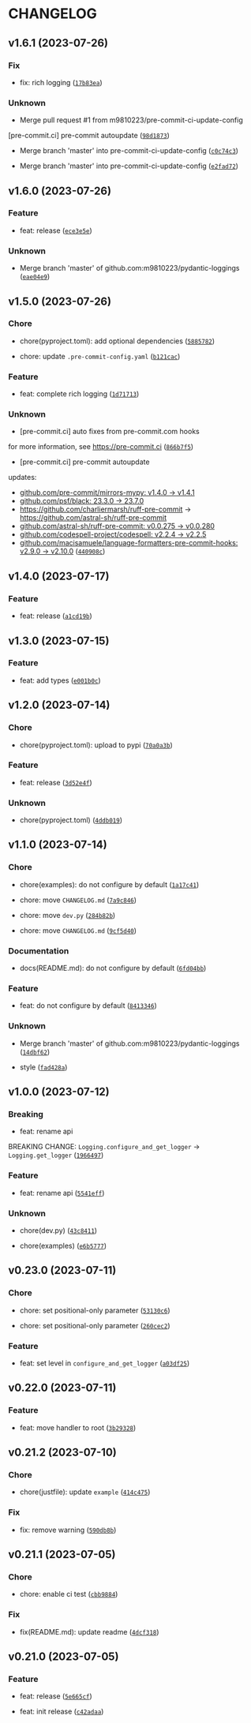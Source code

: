 # CHANGELOG



## v1.6.1 (2023-07-26)

### Fix

* fix: rich logging ([`17b83ea`](https://github.com/m9810223/pydantic-loggings/commit/17b83eaa95311af0c52c14bf4c9edbe8419f0c23))

### Unknown

* Merge pull request #1 from m9810223/pre-commit-ci-update-config

[pre-commit.ci] pre-commit autoupdate ([`98d1873`](https://github.com/m9810223/pydantic-loggings/commit/98d1873269d77d5d20ae59545fe951dcc039a7c6))

* Merge branch &#39;master&#39; into pre-commit-ci-update-config ([`c0c74c3`](https://github.com/m9810223/pydantic-loggings/commit/c0c74c389b178d179018581d3fbe534ea00f87c7))

* Merge branch &#39;master&#39; into pre-commit-ci-update-config ([`e2fad72`](https://github.com/m9810223/pydantic-loggings/commit/e2fad7254b2dfe4caf553eaedd82c1f78d6d3492))


## v1.6.0 (2023-07-26)

### Feature

* feat: release ([`ece3e5e`](https://github.com/m9810223/pydantic-loggings/commit/ece3e5ed8cb06b33f15b4ea2595634728c6da8e0))

### Unknown

* Merge branch &#39;master&#39; of github.com:m9810223/pydantic-loggings ([`eae04e9`](https://github.com/m9810223/pydantic-loggings/commit/eae04e9ff4a5dae55caa540185abf2e1502ea9dd))


## v1.5.0 (2023-07-26)

### Chore

* chore(pyproject.toml): add optional dependencies ([`5885782`](https://github.com/m9810223/pydantic-loggings/commit/58857823feec0d88542f708a8fc066109449bd96))

* chore: update `.pre-commit-config.yaml` ([`b121cac`](https://github.com/m9810223/pydantic-loggings/commit/b121cacd81a37da15bc0e6c21209b35066ac5d88))

### Feature

* feat: complete rich logging ([`1d71713`](https://github.com/m9810223/pydantic-loggings/commit/1d71713eaea2d2739ba9915262dbc06744094804))

### Unknown

* [pre-commit.ci] auto fixes from pre-commit.com hooks

for more information, see https://pre-commit.ci ([`866b7f5`](https://github.com/m9810223/pydantic-loggings/commit/866b7f5002552d3c981acc2f5d5e22a7759c3b89))

* [pre-commit.ci] pre-commit autoupdate

updates:
- [github.com/pre-commit/mirrors-mypy: v1.4.0 → v1.4.1](https://github.com/pre-commit/mirrors-mypy/compare/v1.4.0...v1.4.1)
- [github.com/psf/black: 23.3.0 → 23.7.0](https://github.com/psf/black/compare/23.3.0...23.7.0)
- https://github.com/charliermarsh/ruff-pre-commit → https://github.com/astral-sh/ruff-pre-commit
- [github.com/astral-sh/ruff-pre-commit: v0.0.275 → v0.0.280](https://github.com/astral-sh/ruff-pre-commit/compare/v0.0.275...v0.0.280)
- [github.com/codespell-project/codespell: v2.2.4 → v2.2.5](https://github.com/codespell-project/codespell/compare/v2.2.4...v2.2.5)
- [github.com/macisamuele/language-formatters-pre-commit-hooks: v2.9.0 → v2.10.0](https://github.com/macisamuele/language-formatters-pre-commit-hooks/compare/v2.9.0...v2.10.0) ([`440908c`](https://github.com/m9810223/pydantic-loggings/commit/440908ca9090bf7c5c65007e99a19ea56a29aeb1))


## v1.4.0 (2023-07-17)

### Feature

* feat: release ([`a1cd19b`](https://github.com/m9810223/pydantic-loggings/commit/a1cd19bb8a72ade7b0f69355be94852888033e0f))


## v1.3.0 (2023-07-15)

### Feature

* feat: add types ([`e001b0c`](https://github.com/m9810223/pydantic-loggings/commit/e001b0c3969b4b161d3218b4c1b8e422b2751cf7))


## v1.2.0 (2023-07-14)

### Chore

* chore(pyproject.toml): upload to pypi ([`70a0a3b`](https://github.com/m9810223/pydantic-loggings/commit/70a0a3bfe491131c54bb5ac0bcd2d85d26886e43))

### Feature

* feat: release ([`3d52e4f`](https://github.com/m9810223/pydantic-loggings/commit/3d52e4fafb6fe255ac43a531213f52c12ce24575))

### Unknown

* chore(pyproject.toml) ([`4ddb019`](https://github.com/m9810223/pydantic-loggings/commit/4ddb0191d3fb1dae7ea7732d1f7f6c25a3e202ca))


## v1.1.0 (2023-07-14)

### Chore

* chore(examples): do not configure by default ([`1a17c41`](https://github.com/m9810223/pydantic-loggings/commit/1a17c4177a0c68ae0984d91c6d8a154ce417a7b5))

* chore: move `CHANGELOG.md` ([`7a9c846`](https://github.com/m9810223/pydantic-loggings/commit/7a9c8461c8abba82326417a6032afa8241f4a6d9))

* chore: move `dev.py` ([`284b82b`](https://github.com/m9810223/pydantic-loggings/commit/284b82bf6e40d1608cabb3c0136615a99ad98e36))

* chore: move `CHANGELOG.md` ([`9cf5d40`](https://github.com/m9810223/pydantic-loggings/commit/9cf5d405a88a1ef38f45e56fbdfbfb18d1033f49))

### Documentation

* docs(README.md): do not configure by default ([`6fd04bb`](https://github.com/m9810223/pydantic-loggings/commit/6fd04bbee22d769db8cfac1fa261cc649f608651))

### Feature

* feat: do not configure by default ([`8413346`](https://github.com/m9810223/pydantic-loggings/commit/841334643874da212c7366d8e323a7b7b6cb1479))

### Unknown

* Merge branch &#39;master&#39; of github.com:m9810223/pydantic-loggings ([`14dbf62`](https://github.com/m9810223/pydantic-loggings/commit/14dbf6259d7eb0ea45554e59a3760feb43306932))

* style ([`fad428a`](https://github.com/m9810223/pydantic-loggings/commit/fad428a6c23faf1b7e3b11e52022d20db34ca665))


## v1.0.0 (2023-07-12)

### Breaking

* feat: rename api

BREAKING CHANGE: `Logging.configure_and_get_logger` -&gt; `Logging.get_logger` ([`1966497`](https://github.com/m9810223/pydantic-loggings/commit/1966497cc30f05ee1c235647bf5eaa4553a777c8))

### Feature

* feat: rename api ([`5541eff`](https://github.com/m9810223/pydantic-loggings/commit/5541effcb759d9640191052745e5c6c91672a061))

### Unknown

* chore(dev.py) ([`43c8411`](https://github.com/m9810223/pydantic-loggings/commit/43c8411dcab94cafa216fca40fa03dc7d8d07c5a))

* chore(examples) ([`e6b5777`](https://github.com/m9810223/pydantic-loggings/commit/e6b5777ec330f1897df056b7e4447fd26514a57a))


## v0.23.0 (2023-07-11)

### Chore

* chore: set positional-only parameter ([`53130c6`](https://github.com/m9810223/pydantic-loggings/commit/53130c6bd502e006dcfe1b206607b287d718a7c5))

* chore: set positional-only parameter ([`260cec2`](https://github.com/m9810223/pydantic-loggings/commit/260cec2de0df69beb8bc128492b279b886253134))

### Feature

* feat: set level in `configure_and_get_logger` ([`a03df25`](https://github.com/m9810223/pydantic-loggings/commit/a03df25bb0b585f1255d375fb722231254796e24))


## v0.22.0 (2023-07-11)

### Feature

* feat: move handler to root ([`3b29328`](https://github.com/m9810223/pydantic-loggings/commit/3b2932868cac4b019d2ca3fe61a03dc0cd427ece))


## v0.21.2 (2023-07-10)

### Chore

* chore(justfile): update `example` ([`414c475`](https://github.com/m9810223/pydantic-loggings/commit/414c4750fcc56bf7d2208b5246bf21ddf4e96063))

### Fix

* fix: remove warning ([`590db8b`](https://github.com/m9810223/pydantic-loggings/commit/590db8be02abefaedfab6f866c01463b69ed259b))


## v0.21.1 (2023-07-05)

### Chore

* chore: enable ci test ([`cbb9884`](https://github.com/m9810223/pydantic-loggings/commit/cbb98849bc60b004f06a7b655f5bc268bf6c8589))

### Fix

* fix(README.md): update readme ([`4dcf318`](https://github.com/m9810223/pydantic-loggings/commit/4dcf3181928938d327c46ab46919f51e5ca3bac1))


## v0.21.0 (2023-07-05)

### Feature

* feat: release ([`5e665cf`](https://github.com/m9810223/pydantic-loggings/commit/5e665cf6ef53db53b48730afeda7100e6452065d))

* feat: init release ([`c42adaa`](https://github.com/m9810223/pydantic-loggings/commit/c42adaae98135b6cdb12e219d8d49011e6332fb3))
